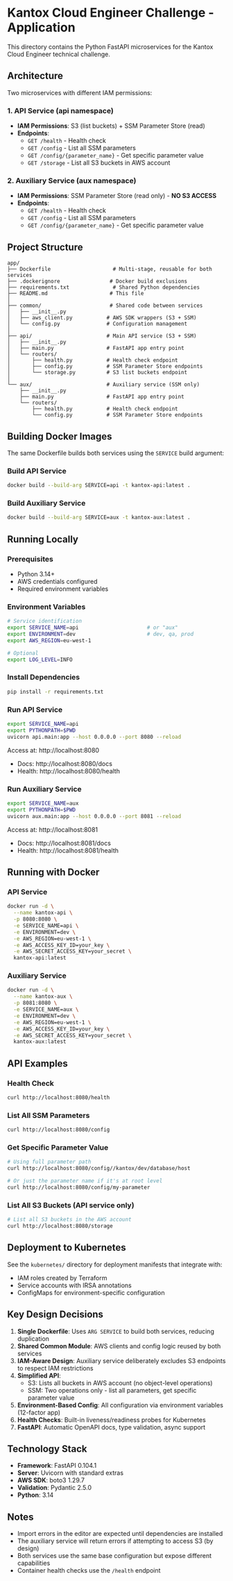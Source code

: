 # Kantox Cloud Engineer Challenge - Application

This directory contains the Python FastAPI microservices for the Kantox Cloud Engineer technical challenge.

## Architecture

Two microservices with different IAM permissions:

### 1. **API Service** (api namespace)
- **IAM Permissions**: S3 (list buckets) + SSM Parameter Store (read)
- **Endpoints**:
  - `GET /health` - Health check
  - `GET /config` - List all SSM parameters
  - `GET /config/{parameter_name}` - Get specific parameter value
  - `GET /storage` - List all S3 buckets in AWS account

### 2. **Auxiliary Service** (aux namespace)
- **IAM Permissions**: SSM Parameter Store (read only) - **NO S3 ACCESS**
- **Endpoints**:
  - `GET /health` - Health check
  - `GET /config` - List all SSM parameters
  - `GET /config/{parameter_name}` - Get specific parameter value

## Project Structure

```
app/
├── Dockerfile                    # Multi-stage, reusable for both services
├── .dockerignore                # Docker build exclusions
├── requirements.txt              # Shared Python dependencies
├── README.md                    # This file
│
├── common/                      # Shared code between services
│   ├── __init__.py
│   ├── aws_client.py           # AWS SDK wrappers (S3 + SSM)
│   └── config.py               # Configuration management
│
├── api/                        # Main API service (S3 + SSM)
│   ├── __init__.py
│   ├── main.py                 # FastAPI app entry point
│   └── routers/
│       ├── health.py           # Health check endpoint
│       ├── config.py           # SSM Parameter Store endpoints
│       └── storage.py          # S3 list buckets endpoint
│
└── aux/                        # Auxiliary service (SSM only)
    ├── __init__.py
    ├── main.py                 # FastAPI app entry point
    └── routers/
        ├── health.py           # Health check endpoint
        └── config.py           # SSM Parameter Store endpoints
```

## Building Docker Images

The same Dockerfile builds both services using the `SERVICE` build argument:

### Build API Service
```bash
docker build --build-arg SERVICE=api -t kantox-api:latest .
```

### Build Auxiliary Service
```bash
docker build --build-arg SERVICE=aux -t kantox-aux:latest .
```

## Running Locally

### Prerequisites
- Python 3.14+
- AWS credentials configured
- Required environment variables

### Environment Variables

```bash
# Service identification
export SERVICE_NAME=api                      # or "aux"
export ENVIRONMENT=dev                       # dev, qa, prod
export AWS_REGION=eu-west-1

# Optional
export LOG_LEVEL=INFO
```

### Install Dependencies

```bash
pip install -r requirements.txt
```

### Run API Service

```bash
export SERVICE_NAME=api
export PYTHONPATH=$PWD
uvicorn api.main:app --host 0.0.0.0 --port 8080 --reload
```

Access at: http://localhost:8080
- Docs: http://localhost:8080/docs
- Health: http://localhost:8080/health

### Run Auxiliary Service

```bash
export SERVICE_NAME=aux
export PYTHONPATH=$PWD
uvicorn aux.main:app --host 0.0.0.0 --port 8081 --reload
```

Access at: http://localhost:8081
- Docs: http://localhost:8081/docs
- Health: http://localhost:8081/health

## Running with Docker

### API Service
```bash
docker run -d \
  --name kantox-api \
  -p 8080:8080 \
  -e SERVICE_NAME=api \
  -e ENVIRONMENT=dev \
  -e AWS_REGION=eu-west-1 \
  -e AWS_ACCESS_KEY_ID=your_key \
  -e AWS_SECRET_ACCESS_KEY=your_secret \
  kantox-api:latest
```

### Auxiliary Service
```bash
docker run -d \
  --name kantox-aux \
  -p 8081:8080 \
  -e SERVICE_NAME=aux \
  -e ENVIRONMENT=dev \
  -e AWS_REGION=eu-west-1 \
  -e AWS_ACCESS_KEY_ID=your_key \
  -e AWS_SECRET_ACCESS_KEY=your_secret \
  kantox-aux:latest
```

## API Examples

### Health Check
```bash
curl http://localhost:8080/health
```

### List All SSM Parameters
```bash
curl http://localhost:8080/config
```

### Get Specific Parameter Value
```bash
# Using full parameter path
curl http://localhost:8080/config//kantox/dev/database/host

# Or just the parameter name if it's at root level
curl http://localhost:8080/config/my-parameter
```

### List All S3 Buckets (API service only)
```bash
# List all S3 buckets in the AWS account
curl http://localhost:8080/storage
```

## Deployment to Kubernetes

See the `kubernetes/` directory for deployment manifests that integrate with:
- IAM roles created by Terraform
- Service accounts with IRSA annotations
- ConfigMaps for environment-specific configuration

## Key Design Decisions

1. **Single Dockerfile**: Uses `ARG SERVICE` to build both services, reducing duplication
2. **Shared Common Module**: AWS clients and config logic reused by both services
3. **IAM-Aware Design**: Auxiliary service deliberately excludes S3 endpoints to respect IAM restrictions
4. **Simplified API**: 
   - S3: Lists all buckets in AWS account (no object-level operations)
   - SSM: Two operations only - list all parameters, get specific parameter value
5. **Environment-Based Config**: All configuration via environment variables (12-factor app)
6. **Health Checks**: Built-in liveness/readiness probes for Kubernetes
7. **FastAPI**: Automatic OpenAPI docs, type validation, async support

## Technology Stack

- **Framework**: FastAPI 0.104.1
- **Server**: Uvicorn with standard extras
- **AWS SDK**: boto3 1.29.7
- **Validation**: Pydantic 2.5.0
- **Python**: 3.14

## Notes

- Import errors in the editor are expected until dependencies are installed
- The auxiliary service will return errors if attempting to access S3 (by design)
- Both services use the same base configuration but expose different capabilities
- Container health checks use the `/health` endpoint

